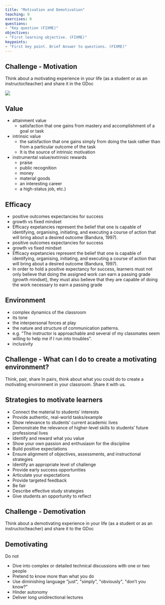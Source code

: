 ```yaml
---
title: "Motivation and Demotivation"
teaching: 0
exercises: 0
questions:
- "Key question (FIXME)"
objectives:
- "First learning objective. (FIXME)"
keypoints:
- "First key point. Brief Answer to questions. (FIXME)"
---
```


## Challenge - Motivation
Think about a motivating experience in your life (as a student or as an instructor/teacher) and share it in the GDoc

![](../fig/Environment_Matrix)


## Value
- attainment value
  + satisfaction that one gains from mastery and accomplishment of a goal or task 
- intrinsic value
  + the satisfaction that one gains simply from doing the task rather than from a particular outcome of the task
  + It is the source of intrinsic motivation
- instrumental value/extrinsic rewards 
  + praise
  + public recognition
  + money
  + material goods
  + an interesting career
  + a high-status job, etc.) 


## Efficacy
- positive outcomes expectancies for success
- growth vs fixed mindset  
- Efficacy expetancies represent the belief that one is capable of identifying, organising, initiating, and executing a course of action that will bring about a desired outcome (Bandura, 1997). 
- positive outcomes expectancies for success
- growth vs fixed mindset  
- Efficacy expetancies represent the belief that one is capable of identifying, organising, initiating, and executing a course of action that will bring about a desired outcome (Bandura, 1997). 
- In order to hold a positive expectancy for success, learners must not only believe that doing the assigned work can earn a passing grade (growth mindset), they must also believe that they are capable of doing the work necessary to earn a passing grade



## Environment
- complex dynamics of the classroom 
- its tone 
- the interpersonal forces at play 
- the nature and structure of communication patterns. 
- e.g. "The instructor is approachable and several of my classmates seem willing to help me if I run into troubles". 
- inclusivity



## Challenge - What can I do to create a motivating environment?
Think, pair, share
In pairs, think about what you could do to create a motivating environment in your classroom. 
Share it with us.


## Strategies to motivate learners
- Connect the material to students’ interests
- Provide authentic, real-world tasks/example
- Show relevance to students’ current academic lives
- Demonstrate the relevance of higher-level skills to students’ future professional lives
- Identify and reward what you value
- Show your own passion and enthusiasm for the discipline
- Build positive expectations
- Ensure alignment of objectives, assessments, and instructional strategies
- Identify an appropriate level of challenge
- Provide early success opportunities
- Articulate your expectations
- Provide targeted feedback
- Be fair
- Describe effective study strategies
- Give students an opportunity to reflect



## Challenge - Demotivation
Think about a demotivating experience in your life (as a student or as an instructor/teacher) and share it to the GDoc



## Demotivating
Do not
  - Dive into complex or detailed technical discussions with one or two people
  - Pretend to know more than what you do
  - Use diminishing language "just", "simply", "obviously", "don’t you know?"
  - Hinder autonomy
  - Deliver long unidirectional lectures
